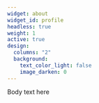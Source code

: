 ```yaml
---
widget: about
widget_id: profile
headless: true
weight: 1
active: true
design:
  columns: "2"
  background:
    text_color_light: false
    image_darken: 0
---
```

B﻿ody text here